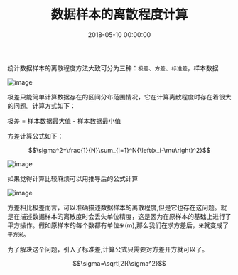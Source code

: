 ﻿---
layout: post
title: 数据样本的离散程度计算
date: 2018-05-10 00:00:00
categories: 大数据
---

统计数据样本的离散程度方法大致可分为三种：`极差`、`方差`、`标准差`，样本数据

![image](https://i.loli.net/2019/06/30/5d1856ad6d04b17498.jpg)


极差只能简单计算数据存在的区间分布范围情况，它在计算离散程度时存在着很大的问题。计算方式如下：

极差 = 样本数据最大值 - 样本数据最小值

方差计算公式如下：

$$\sigma^2=\frac{1}{N}\sum_{i=1}^N{\left(x_i-\mu\right)^2}$$

![image](https://i.loli.net/2019/06/30/5d1856ae3df8298577.jpg)

如果觉得计算比较麻烦可以用推导后的公式计算

![image](https://i.loli.net/2019/06/30/5d1856b0410f331233.jpg)

方差相比极差而言，可以准确描述数据样本的离散程度,但是它也存在这问题。就是在描述数据样本的离散度时会丢失单位精度，这是因为在原样本的基础上进行了平方操作。假如原样本的每个数都有单位`米`(m),那么我们在求方差后，`米`就变成了`平方米`。

为了解决这个问题，引入了标准差,计算公式只需要对方差开方就可以了。

$$\sigma=\sqrt[2]{\sigma^2}$$